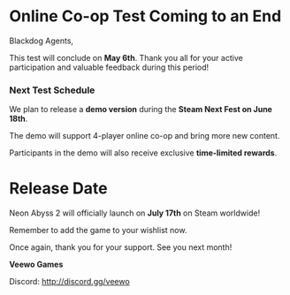 # Online Co-op Test Coming to an End

Blackdog Agents,

This test will conclude on **May 6th**. Thank you all for your active participation and valuable feedback during this period!

### Next Test Schedule

We plan to release a **demo version** during the **Steam Next Fest on June 18th**.

The demo will support 4-player online co-op and bring more new content.

Participants in the demo will also receive exclusive **time-limited rewards**.

# Release Date

Neon Abyss 2 will officially launch on **July 17th** on Steam worldwide!

Remember to add the game to your wishlist now.

Once again, thank you for your support. See you next month!

**Veewo Games**

Discord: http://discord.gg/veewo


